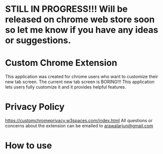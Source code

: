 # STILL IN PROGRESS!!! Will be released on chrome web store soon so let me know if you have any ideas or suggestions.

# Custom Chrome Extension

This application was created for chrome users who want to customize their new tab screen. The current new tab screen is BORING!!! This application lets users fully customize it and it provides helpful features.

# Privacy Policy
https://customchromeprivacy.w3spaces.com/index.html 
All questions or concerns about the extension can be emailed to arawalarjun@gmail.com

# How to use
